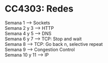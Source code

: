 # CC4303: Redes
Semana 1 ⟶ Sockets <br />
Semana 2 y 3 ⟶ HTTP <br />
Semana 4 y 5 ⟶ DNS <br />
Semana 6 y 7 ⟶ TCP: Stop and wait <br />
Semana 8 ⟶ TCP: Go back n, selective repeat <br />
Semana 9 ⟶ Congestion Control <br />
Semana 10 y 11 ⟶ IP <br />